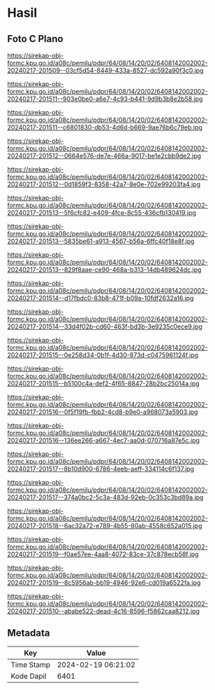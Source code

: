 # Hasil

## Foto C Plano

https://sirekap-obj-formc.kpu.go.id/a08c/pemilu/pdpr/64/08/14/20/02/6408142002002-20240217-201509--03cf5d54-8449-433a-8527-dc592a90f3c0.jpg

https://sirekap-obj-formc.kpu.go.id/a08c/pemilu/pdpr/64/08/14/20/02/6408142002002-20240217-201511--903e0be0-a6e7-4c93-b441-9d9b3b8e2b58.jpg

https://sirekap-obj-formc.kpu.go.id/a08c/pemilu/pdpr/64/08/14/20/02/6408142002002-20240217-201511--c6801830-db53-4d6d-b669-9ae76b6c79eb.jpg

https://sirekap-obj-formc.kpu.go.id/a08c/pemilu/pdpr/64/08/14/20/02/6408142002002-20240217-201512--0664e576-de7e-466a-9017-be1e2cbb9de2.jpg

https://sirekap-obj-formc.kpu.go.id/a08c/pemilu/pdpr/64/08/14/20/02/6408142002002-20240217-201512--0d1859f3-8358-42a7-8e0e-702e99203fa4.jpg

https://sirekap-obj-formc.kpu.go.id/a08c/pemilu/pdpr/64/08/14/20/02/6408142002002-20240217-201513--5f6cfc82-e409-4fce-8c55-436cfb130419.jpg

https://sirekap-obj-formc.kpu.go.id/a08c/pemilu/pdpr/64/08/14/20/02/6408142002002-20240217-201513--5835be61-a913-4567-b56a-6ffc40f18e8f.jpg

https://sirekap-obj-formc.kpu.go.id/a08c/pemilu/pdpr/64/08/14/20/02/6408142002002-20240217-201513--829f8aae-ce90-468a-b313-14db489624dc.jpg

https://sirekap-obj-formc.kpu.go.id/a08c/pemilu/pdpr/64/08/14/20/02/6408142002002-20240217-201514--d17fbdc0-83b8-471f-b09a-10fdf2632a16.jpg

https://sirekap-obj-formc.kpu.go.id/a08c/pemilu/pdpr/64/08/14/20/02/6408142002002-20240217-201514--33d4f02b-cd60-463f-bd3b-3e9235c0ece9.jpg

https://sirekap-obj-formc.kpu.go.id/a08c/pemilu/pdpr/64/08/14/20/02/6408142002002-20240217-201515--0e258d34-0b1f-4d30-873d-c0475961124f.jpg

https://sirekap-obj-formc.kpu.go.id/a08c/pemilu/pdpr/64/08/14/20/02/6408142002002-20240217-201515--b5100c4a-def2-4f65-8847-28b2bc25014a.jpg

https://sirekap-obj-formc.kpu.go.id/a08c/pemilu/pdpr/64/08/14/20/02/6408142002002-20240217-201516--0f5f19fb-fbb2-4cd8-b9e0-a968073a5903.jpg

https://sirekap-obj-formc.kpu.go.id/a08c/pemilu/pdpr/64/08/14/20/02/6408142002002-20240217-201516--136ee266-a667-4ec7-aa0d-070716a87e5c.jpg

https://sirekap-obj-formc.kpu.go.id/a08c/pemilu/pdpr/64/08/14/20/02/6408142002002-20240217-201517--8b10d900-6786-4eeb-aeff-334114c6f137.jpg

https://sirekap-obj-formc.kpu.go.id/a08c/pemilu/pdpr/64/08/14/20/02/6408142002002-20240217-201517--374a0bc2-5c3a-483d-92eb-0c353c3bd89a.jpg

https://sirekap-obj-formc.kpu.go.id/a08c/pemilu/pdpr/64/08/14/20/02/6408142002002-20240217-201518--6ac32a72-e789-4b55-80ab-4558c652a015.jpg

https://sirekap-obj-formc.kpu.go.id/a08c/pemilu/pdpr/64/08/14/20/02/6408142002002-20240217-201519--f0ae57ee-4aa8-4072-83ce-37c878ecb58f.jpg

https://sirekap-obj-formc.kpu.go.id/a08c/pemilu/pdpr/64/08/14/20/02/6408142002002-20240217-201519--8c5956ab-bb19-4946-92e6-cd019a6522fa.jpg

https://sirekap-obj-formc.kpu.go.id/a08c/pemilu/pdpr/64/08/14/20/02/6408142002002-20240217-201510--ababe522-dead-4c16-8596-f5862caa8212.jpg


## Metadata

| Key        | Value               |
| ---------- | ------------------- |
| Time Stamp | 2024-02-19 06:21:02 |
| Kode Dapil | 6401                |



